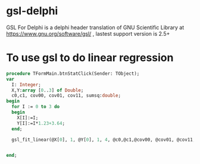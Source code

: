 # gsl-delphi
GSL For Delphi is a delphi header translation of GNU Scientific Library at https://www.gnu.org/software/gsl/ , lastest support version is 2.5+

# To use gsl to do linear regression

```pascal
procedure TFormMain.btnStatClick(Sender: TObject);
var
  I: Integer;
  X,Y:array [0..3] of Double;
  c0,c1, cov00, cov01, cov11, sumsq:double;
begin
  for I := 0 to 3 do
  begin
    X[I]:=I;
    Y[I]:=I*1.23+3.64;
  end;

  gsl_fit_linear(@X[0], 1, @Y[0], 1, 4, @c0,@c1,@cov00, @cov01, @cov11, @sumsq );


end;
```
